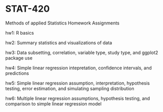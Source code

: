 # STAT-420
Methods of applied Statistics Homework Assignments

hw1: R basics

hw2: Summary statistics and visualizations of data

hw3: Data subsetting, correlation, variable type, study type, and ggplot2 package use

hw4: Simple linear regression intepretation, confidence intervals, and predictions

hw5: Simple linear regression assumption, interpretation, hypothesis testing, error estimation, and simulating sampling distribution

hw6: Multiple linear regression assumptions, hypothesis testing, and comparison to simple linear regression model

